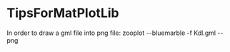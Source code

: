 # TipsForMatPlotLib
In order to draw a gml file into png file:
zooplot --bluemarble -f Kdl.gml --png
